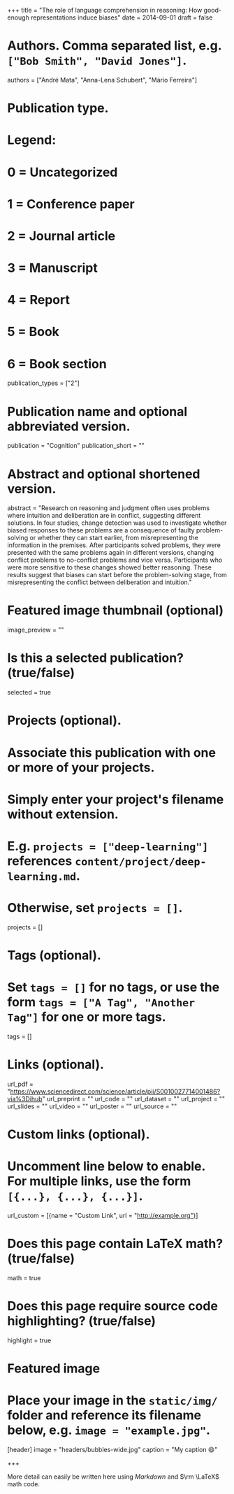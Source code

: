 +++
title = "The role of language comprehension in reasoning: How good-enough representations induce biases"
date = 2014-09-01
draft = false

# Authors. Comma separated list, e.g. `["Bob Smith", "David Jones"]`.
authors = ["André Mata", "Anna-Lena Schubert", "Mário Ferreira"]

# Publication type.
# Legend:
# 0 = Uncategorized
# 1 = Conference paper
# 2 = Journal article
# 3 = Manuscript
# 4 = Report
# 5 = Book
# 6 = Book section
publication_types = ["2"]


# Publication name and optional abbreviated version.
publication = "Cognition"
publication_short = ""

# Abstract and optional shortened version.
abstract = "Research on reasoning and judgment often uses problems where intuition and deliberation are in conflict, suggesting different solutions. In four studies, change detection was used to investigate whether biased responses to these problems are a consequence of faulty problem-solving or whether they can start earlier, from misrepresenting the information in the premises. After participants solved problems, they were presented with the same problems again in different versions, changing conflict problems to no-conflict problems and vice versa. Participants who were more sensitive to these changes showed better reasoning. These results suggest that biases can start before the problem-solving stage, from misrepresenting the conflict between deliberation and intuition."

# Featured image thumbnail (optional)
image_preview = ""

# Is this a selected publication? (true/false)
selected = true

# Projects (optional).
#   Associate this publication with one or more of your projects.
#   Simply enter your project's filename without extension.
#   E.g. `projects = ["deep-learning"]` references `content/project/deep-learning.md`.
#   Otherwise, set `projects = []`.
projects = []

# Tags (optional).
#   Set `tags = []` for no tags, or use the form `tags = ["A Tag", "Another Tag"]` for one or more tags.
tags = []

# Links (optional).
url_pdf = "https://www.sciencedirect.com/science/article/pii/S0010027714001486?via%3Dihub"
url_preprint = ""
url_code = ""
url_dataset = ""
url_project = ""
url_slides = ""
url_video = ""
url_poster = ""
url_source = ""

# Custom links (optional).
#   Uncomment line below to enable. For multiple links, use the form `[{...}, {...}, {...}]`.
url_custom = [{name = "Custom Link", url = "http://example.org"}]

# Does this page contain LaTeX math? (true/false)
math = true

# Does this page require source code highlighting? (true/false)
highlight = true

# Featured image
# Place your image in the `static/img/` folder and reference its filename below, e.g. `image = "example.jpg"`.
[header]
image = "headers/bubbles-wide.jpg"
caption = "My caption :smile:"

+++

More detail can easily be written here using *Markdown* and $\rm \LaTeX$ math code.
